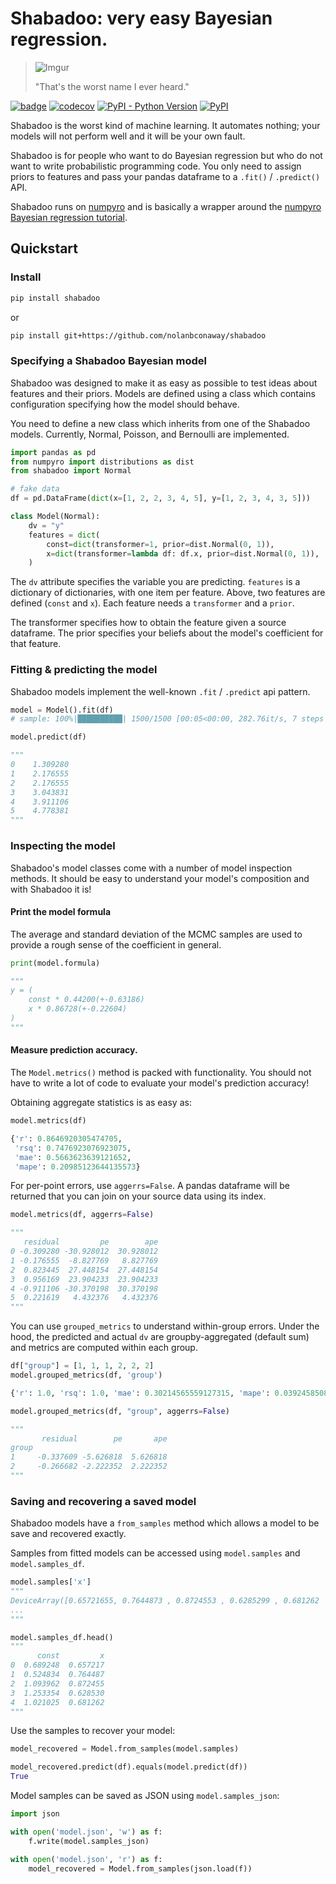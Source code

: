 # Shabadoo: very easy Bayesian regression.

>![Imgur](https://i.imgur.com/yScWnEt.jpg)
>
> "That's the worst name I ever heard."

[![badge](https://github.com/nolanbconaway/shabadoo/workflows/Lint%20and%20Test/badge.svg)](https://github.com/nolanbconaway/shabadoo/actions?query=workflow%3A%22Lint+and+Test%22)
[![codecov](https://codecov.io/gh/nolanbconaway/shabadoo/branch/master/graph/badge.svg?token=gIubsLSSHH)](https://codecov.io/gh/nolanbconaway/shabadoo)
[![PyPI - Python Version](https://img.shields.io/pypi/pyversions/shabadoo)](https://pypi.org/project/shabadoo/)
[![PyPI](https://img.shields.io/pypi/v/shabadoo)](https://pypi.org/project/shabadoo/)

Shabadoo is the worst kind of machine learning. It automates nothing; your models will not perform well and it will be your own fault. 

Shabadoo is for people who want to do Bayesian regression but who do not want to write probabilistic programming code. You only need to assign priors to features and pass your pandas dataframe to a `.fit()` / `.predict()` API.

Shabadoo runs on [numpyro](http://num.pyro.ai/) and is basically a wrapper around the [numpyro Bayesian regression tutorial](https://pyro.ai/numpyro/bayesian_regression.html).

## Quickstart

### Install

```sh
pip install shabadoo
```

or

```sh
pip install git+https://github.com/nolanbconaway/shabadoo
```

### Specifying a Shabadoo Bayesian model

Shabadoo was designed to make it as easy as possible to test ideas about features and their priors. Models are defined using a class which contains configuration specifying how the model should behave.

You need to define a new class which inherits from one of the Shabadoo models. Currently, Normal, Poisson, and Bernoulli are implemented.

```python
import pandas as pd
from numpyro import distributions as dist
from shabadoo import Normal

# fake data
df = pd.DataFrame(dict(x=[1, 2, 2, 3, 4, 5], y=[1, 2, 3, 4, 3, 5]))

class Model(Normal):
    dv = "y"
    features = dict(
        const=dict(transformer=1, prior=dist.Normal(0, 1)),
        x=dict(transformer=lambda df: df.x, prior=dist.Normal(0, 1)),
    )

```

The `dv` attribute specifies the variable you are predicting. `features` is a dictionary of dictionaries, with one item per feature. Above, two features are defined (`const` and `x`). Each feature needs a `transformer` and a `prior`. 

The transformer specifies how to obtain the feature given a source dataframe. The prior specifies your beliefs about the model's coefficient for that feature.

### Fitting & predicting the model

Shabadoo models implement the well-known `.fit` / `.predict` api pattern.

```python
model = Model().fit(df)
# sample: 100%|██████████| 1500/1500 [00:05<00:00, 282.76it/s, 7 steps of size 4.17e-01. acc. prob=0.88]

model.predict(df)

"""
0    1.309280
1    2.176555
2    2.176555
3    3.043831
4    3.911106
5    4.778381
"""
```

### Inspecting the model

Shabadoo's model classes come with a number of model inspection methods. It should be easy to understand your model's composition and with Shabadoo it is!

#### Print the model formula

The average and standard deviation of the MCMC samples are used to provide a rough sense of the coefficient in general.

```python
print(model.formula)

"""
y = (
	const * 0.44200(+-0.63186)
	x * 0.86728(+-0.22604)
)
"""
```

#### Measure prediction accuracy.

The `Model.metrics()` method is packed with functionality. You should not have to write a lot of code to evaluate your model's prediction accuracy!

Obtaining aggregate statistics is as easy as:

```python
model.metrics(df)

{'r': 0.8646920305474705,
 'rsq': 0.7476923076923075,
 'mae': 0.5663623639121652,
 'mape': 0.20985123644135573}
```

For per-point errors, use `aggerrs=False`. A pandas dataframe will be returned that you can join on your source data using its index.

```python
model.metrics(df, aggerrs=False)

"""
   residual         pe        ape
0 -0.309280 -30.928012  30.928012
1 -0.176555  -8.827769   8.827769
2  0.823445  27.448154  27.448154
3  0.956169  23.904233  23.904233
4 -0.911106 -30.370198  30.370198
5  0.221619   4.432376   4.432376
"""
```

You can use `grouped_metrics` to understand within-group errors. Under the hood, the predicted and actual `dv` are groupby-aggregated (default sum) and metrics are computed within each group.

```python
df["group"] = [1, 1, 1, 2, 2, 2]
model.grouped_metrics(df, 'group')

{'r': 1.0, 'rsq': 1.0, 'mae': 0.30214565559127315, 'mape': 0.03924585080786096}
```

```python
model.grouped_metrics(df, "group", aggerrs=False)

"""
       residual        pe       ape
group                              
1     -0.337609 -5.626818  5.626818
2     -0.266682 -2.222352  2.222352
"""
```

### Saving and recovering a saved model

Shabadoo models have a `from_samples` method which allows a model to be save and recovered exactly. 

Samples from fitted models can be accessed using `model.samples` and `model.samples_df`.


```python
model.samples['x']
"""
DeviceArray([0.65721655, 0.7644873 , 0.8724553 , 0.6285299 , 0.681262  ,
...
"""

model.samples_df.head()
"""
      const         x
0  0.689248  0.657217
1  0.524834  0.764487
2  1.093962  0.872455
3  1.253354  0.628530
4  1.021025  0.681262
"""
```

Use the samples to recover your model:

```python
model_recovered = Model.from_samples(model.samples)

model_recovered.predict(df).equals(model.predict(df))
True
```

Model samples can be saved as JSON using `model.samples_json`:

```python
import json

with open('model.json', 'w') as f:
    f.write(model.samples_json)

with open('model.json', 'r') as f:
    model_recovered = Model.from_samples(json.load(f))
```
